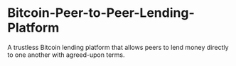 # Bitcoin-Peer-to-Peer-Lending-Platform
A trustless Bitcoin lending platform that allows peers to lend money directly to one another with agreed-upon terms. 
